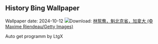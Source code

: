 ## History Bing Wallpaper
Wallpaper date: 2024-10-12
![](https://www.bing.com/th?id=OHR.QuebecDuck_ZH-CN0588954873_UHD.jpg&w=1000)Download: [林鸳鸯，魁北克省，加拿大 (© Maxime Riendeau/Getty Images)](https://www.bing.com/th?id=OHR.QuebecDuck_ZH-CN0588954873_UHD.jpg)

Auto get programm by LtgX
